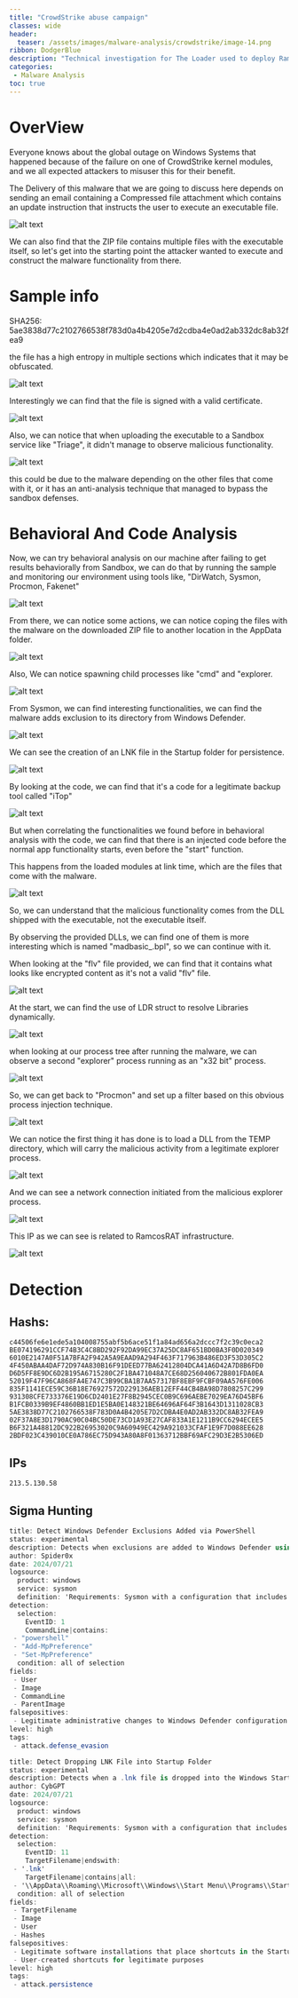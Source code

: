 ```yaml
---
title: "CrowdStrike abuse campaign"
classes: wide
header:
  teaser: /assets/images/malware-analysis/crowdstrike/image-14.png
ribbon: DodgerBlue
description: "Technical investigation for The Loader used to deploy RamcosRat during a CrowdStrike abuse campaign..."
categories:
 - Malware Analysis
toc: true
---
```


# OverView

Everyone knows about the global outage on Windows Systems that happened because of the failure on one of CrowdStrike kernel modules, and we all expected attackers to misuser this for their benefit.

The Delivery of this malware that we are going to discuss here depends on sending an email containing a Compressed file attachment which contains an update instruction that instructs the user to execute an executable file.

![alt text](/assets/images/malware-analysis/crowdstrike/image-1.png)

We can also find that the ZIP file contains multiple files with the executable itself, so let's get into the starting point the attacker wanted to execute and construct the malware functionality from there.

# Sample info

SHA256: 5ae3838d77c2102766538f783d0a4b4205e7d2cdba4e0ad2ab332dc8ab32fea9

the file has a high entropy in multiple sections which indicates that it may be obfuscated.

![alt text](/assets/images/malware-analysis/crowdstrike/image.png)

Interestingly we can find that the file is signed with a valid certificate.

![alt text](/assets/images/malware-analysis/crowdstrike/image-2.png)

Also, we can notice that when uploading the executable to a Sandbox service like "Triage", it didn't manage to observe malicious functionality.

![alt text](/assets/images/malware-analysis/crowdstrike/image-3.png)

this could be due to the malware depending on the other files that come with it, or it has an anti-analysis technique that managed to bypass the sandbox defenses.


# Behavioral And Code Analysis
Now, we can try behavioral analysis on our machine after failing to get results behaviorally from Sandbox, we can do that by running the sample and monitoring our environment using tools like, "DirWatch, Sysmon, Procmon, Fakenet"

![alt text](/assets/images/malware-analysis/crowdstrike/image-4.png)

From there, we can notice some actions, we can notice coping the files with the malware on the downloaded ZIP file to another location in the AppData folder.

![alt text](/assets/images/malware-analysis/crowdstrike/image-5.png)

Also, We can notice spawning child processes like "cmd" and "explorer.

![alt text](/assets/images/malware-analysis/crowdstrike/image-6.png)

From Sysmon, we can find interesting functionalities, we can find the malware adds exclusion to its directory from Windows Defender.

![alt text](/assets/images/malware-analysis/crowdstrike/image-7.png)

We can see the creation of an LNK file in the Startup folder for persistence.

![alt text](/assets/images/malware-analysis/crowdstrike/image-8.png)


By looking at the code, we can find that it's a code for a legitimate backup tool called "iTop"

![alt text](/assets/images/malware-analysis/crowdstrike/image-9.png)

But when correlating the functionalities we found before in behavioral analysis with the code, we can find that there is an injected code before the normal app functionality starts, even before the "start" function.

This happens from the loaded modules at link time, which are the files that come with the malware.

![alt text](/assets/images/malware-analysis/crowdstrike/image-10.png)

So, we can understand that the malicious functionality comes from the DLL shipped with the executable, not the executable itself.

By observing the provided DLLs, we can find one of them is more interesting which is named "madbasic_.bpl", so we can continue with it.

When looking at the "flv" file provided, we can find that it contains what looks like encrypted content as it's not a valid "flv" file.

![alt text](/assets/images/malware-analysis/crowdstrike/image-12.png)

At the start, we can find the use of LDR struct to resolve Libraries dynamically.

![alt text](/assets/images/malware-analysis/crowdstrike/image-11.png)

when looking at our process tree after running the malware, we can observe a second "explorer" process running as an "x32 bit" process.

![alt text](/assets/images/malware-analysis/crowdstrike/image-14.png)

So, we can get back to "Procmon" and set up a filter based on this obvious process injection technique.

![alt text](/assets/images/malware-analysis/crowdstrike/image-15.png)

We can notice the first thing it has done is to load a DLL from the TEMP directory, which will carry the malicious activity from a legitimate explorer process.

![alt text](/assets/images/malware-analysis/crowdstrike/image-16.png)

And we can see a network connection initiated from the malicious explorer process.

![alt text](/assets/images/malware-analysis/crowdstrike/image-17.png)

This IP as we can see is related to RamcosRAT infrastructure.

![alt text](/assets/images/malware-analysis/crowdstrike/image-18.png)

# Detection

## Hashs:

```
c44506fe6e1ede5a104008755abf5b6ace51f1a84ad656a2dccc7f2c39c0eca2
BE074196291CCF74B3C4C8BD292F92DA99EC37A25DC8AF651BD0BA3F0D020349
6010E2147A0F51A7BFA2F942A5A9EAAD9A294F463F717963B486ED3F53D305C2
4F450ABAA4DAF72D974A830B16F91DEED77BA62412804DCA41A6D42A7D8B6FD0
D6D5FF8E9DC6D2B195A6715280C2F1BA471048A7CE68D256040672B801FDA0EA
52019F47F96CA868FA4E747C3B99CBA1B7AA57317BF8EBF9FCBF09AA576FE006
835F1141ECE59C36B18E76927572D229136AEB12EFF44CB4BA98D7808257C299
931308CFE733376E19D6CD2401E27F8B2945CEC0B9C696AEBE7029EA76D45BF6
B1FCB0339B9EF4860BB1ED1E5BA0E148321BE64696AF64F3B1643D1311028CB3
5AE3838D77C2102766538F783D0A4B4205E7D2CDBA4E0AD2AB332DC8AB32FEA9
02F37A8E3D1790AC90C04BC50DE73CD1A93E27CAF833A1E1211B9CC6294ECEE5
B6F321A48812DC922B26953020C9A60949EC429A921033CFAF1E9F7D088EE628
2BDF023C439010CE0A786EC75D943A80A8F01363712BBF69AFC29D3E2B5306ED
```

## IPs

```
213.5.130.58
```

## Sigma Hunting

```cs
title: Detect Windows Defender Exclusions Added via PowerShell
status: experimental
description: Detects when exclusions are added to Windows Defender using PowerShell.
author: Spider0x
date: 2024/07/21
logsource:
  product: windows
  service: sysmon
  definition: 'Requirements: Sysmon with a configuration that includes event ID 1 (process creation)'
detection:
  selection:
    EventID: 1
    CommandLine|contains:
 - "powershell"
 - "Add-MpPreference"
 - "Set-MpPreference"
  condition: all of selection
fields:
 - User
 - Image
 - CommandLine
 - ParentImage
falsepositives:
 - Legitimate administrative changes to Windows Defender configuration
level: high
tags:
 - attack.defense_evasion
```


```cs
title: Detect Dropping LNK File into Startup Folder
status: experimental
description: Detects when a .lnk file is dropped into the Windows Startup folder, a common persistence technique.
author: CybGPT
date: 2024/07/21
logsource:
  product: windows
  service: sysmon
  definition: 'Requirements: Sysmon with a configuration that includes event ID 11 (file creation)'
detection:
  selection:
    EventID: 11
    TargetFilename|endswith: 
 - '.lnk'
    TargetFilename|contains|all: 
 - '\\AppData\\Roaming\\Microsoft\\Windows\\Start Menu\\Programs\\Startup\\'
  condition: all of selection
fields:
 - TargetFilename
 - Image
 - User
 - Hashes
falsepositives:
 - Legitimate software installations that place shortcuts in the Startup folder
 - User-created shortcuts for legitimate purposes
level: high
tags:
 - attack.persistence
```
